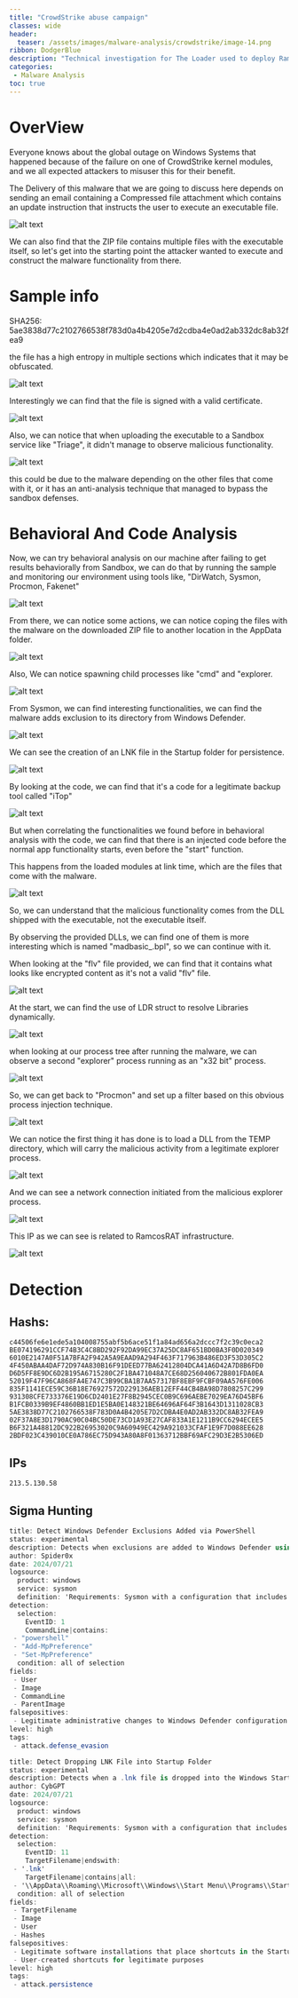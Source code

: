 ```yaml
---
title: "CrowdStrike abuse campaign"
classes: wide
header:
  teaser: /assets/images/malware-analysis/crowdstrike/image-14.png
ribbon: DodgerBlue
description: "Technical investigation for The Loader used to deploy RamcosRat during a CrowdStrike abuse campaign..."
categories:
 - Malware Analysis
toc: true
---
```


# OverView

Everyone knows about the global outage on Windows Systems that happened because of the failure on one of CrowdStrike kernel modules, and we all expected attackers to misuser this for their benefit.

The Delivery of this malware that we are going to discuss here depends on sending an email containing a Compressed file attachment which contains an update instruction that instructs the user to execute an executable file.

![alt text](/assets/images/malware-analysis/crowdstrike/image-1.png)

We can also find that the ZIP file contains multiple files with the executable itself, so let's get into the starting point the attacker wanted to execute and construct the malware functionality from there.

# Sample info

SHA256: 5ae3838d77c2102766538f783d0a4b4205e7d2cdba4e0ad2ab332dc8ab32fea9

the file has a high entropy in multiple sections which indicates that it may be obfuscated.

![alt text](/assets/images/malware-analysis/crowdstrike/image.png)

Interestingly we can find that the file is signed with a valid certificate.

![alt text](/assets/images/malware-analysis/crowdstrike/image-2.png)

Also, we can notice that when uploading the executable to a Sandbox service like "Triage", it didn't manage to observe malicious functionality.

![alt text](/assets/images/malware-analysis/crowdstrike/image-3.png)

this could be due to the malware depending on the other files that come with it, or it has an anti-analysis technique that managed to bypass the sandbox defenses.


# Behavioral And Code Analysis
Now, we can try behavioral analysis on our machine after failing to get results behaviorally from Sandbox, we can do that by running the sample and monitoring our environment using tools like, "DirWatch, Sysmon, Procmon, Fakenet"

![alt text](/assets/images/malware-analysis/crowdstrike/image-4.png)

From there, we can notice some actions, we can notice coping the files with the malware on the downloaded ZIP file to another location in the AppData folder.

![alt text](/assets/images/malware-analysis/crowdstrike/image-5.png)

Also, We can notice spawning child processes like "cmd" and "explorer.

![alt text](/assets/images/malware-analysis/crowdstrike/image-6.png)

From Sysmon, we can find interesting functionalities, we can find the malware adds exclusion to its directory from Windows Defender.

![alt text](/assets/images/malware-analysis/crowdstrike/image-7.png)

We can see the creation of an LNK file in the Startup folder for persistence.

![alt text](/assets/images/malware-analysis/crowdstrike/image-8.png)


By looking at the code, we can find that it's a code for a legitimate backup tool called "iTop"

![alt text](/assets/images/malware-analysis/crowdstrike/image-9.png)

But when correlating the functionalities we found before in behavioral analysis with the code, we can find that there is an injected code before the normal app functionality starts, even before the "start" function.

This happens from the loaded modules at link time, which are the files that come with the malware.

![alt text](/assets/images/malware-analysis/crowdstrike/image-10.png)

So, we can understand that the malicious functionality comes from the DLL shipped with the executable, not the executable itself.

By observing the provided DLLs, we can find one of them is more interesting which is named "madbasic_.bpl", so we can continue with it.

When looking at the "flv" file provided, we can find that it contains what looks like encrypted content as it's not a valid "flv" file.

![alt text](/assets/images/malware-analysis/crowdstrike/image-12.png)

At the start, we can find the use of LDR struct to resolve Libraries dynamically.

![alt text](/assets/images/malware-analysis/crowdstrike/image-11.png)

when looking at our process tree after running the malware, we can observe a second "explorer" process running as an "x32 bit" process.

![alt text](/assets/images/malware-analysis/crowdstrike/image-14.png)

So, we can get back to "Procmon" and set up a filter based on this obvious process injection technique.

![alt text](/assets/images/malware-analysis/crowdstrike/image-15.png)

We can notice the first thing it has done is to load a DLL from the TEMP directory, which will carry the malicious activity from a legitimate explorer process.

![alt text](/assets/images/malware-analysis/crowdstrike/image-16.png)

And we can see a network connection initiated from the malicious explorer process.

![alt text](/assets/images/malware-analysis/crowdstrike/image-17.png)

This IP as we can see is related to RamcosRAT infrastructure.

![alt text](/assets/images/malware-analysis/crowdstrike/image-18.png)

# Detection

## Hashs:

```
c44506fe6e1ede5a104008755abf5b6ace51f1a84ad656a2dccc7f2c39c0eca2
BE074196291CCF74B3C4C8BD292F92DA99EC37A25DC8AF651BD0BA3F0D020349
6010E2147A0F51A7BFA2F942A5A9EAAD9A294F463F717963B486ED3F53D305C2
4F450ABAA4DAF72D974A830B16F91DEED77BA62412804DCA41A6D42A7D8B6FD0
D6D5FF8E9DC6D2B195A6715280C2F1BA471048A7CE68D256040672B801FDA0EA
52019F47F96CA868FA4E747C3B99CBA1B7AA57317BF8EBF9FCBF09AA576FE006
835F1141ECE59C36B18E76927572D229136AEB12EFF44CB4BA98D7808257C299
931308CFE733376E19D6CD2401E27F8B2945CEC0B9C696AEBE7029EA76D45BF6
B1FCB0339B9EF4860BB1ED1E5BA0E148321BE64696AF64F3B1643D1311028CB3
5AE3838D77C2102766538F783D0A4B4205E7D2CDBA4E0AD2AB332DC8AB32FEA9
02F37A8E3D1790AC90C04BC50DE73CD1A93E27CAF833A1E1211B9CC6294ECEE5
B6F321A48812DC922B26953020C9A60949EC429A921033CFAF1E9F7D088EE628
2BDF023C439010CE0A786EC75D943A80A8F01363712BBF69AFC29D3E2B5306ED
```

## IPs

```
213.5.130.58
```

## Sigma Hunting

```cs
title: Detect Windows Defender Exclusions Added via PowerShell
status: experimental
description: Detects when exclusions are added to Windows Defender using PowerShell.
author: Spider0x
date: 2024/07/21
logsource:
  product: windows
  service: sysmon
  definition: 'Requirements: Sysmon with a configuration that includes event ID 1 (process creation)'
detection:
  selection:
    EventID: 1
    CommandLine|contains:
 - "powershell"
 - "Add-MpPreference"
 - "Set-MpPreference"
  condition: all of selection
fields:
 - User
 - Image
 - CommandLine
 - ParentImage
falsepositives:
 - Legitimate administrative changes to Windows Defender configuration
level: high
tags:
 - attack.defense_evasion
```


```cs
title: Detect Dropping LNK File into Startup Folder
status: experimental
description: Detects when a .lnk file is dropped into the Windows Startup folder, a common persistence technique.
author: CybGPT
date: 2024/07/21
logsource:
  product: windows
  service: sysmon
  definition: 'Requirements: Sysmon with a configuration that includes event ID 11 (file creation)'
detection:
  selection:
    EventID: 11
    TargetFilename|endswith: 
 - '.lnk'
    TargetFilename|contains|all: 
 - '\\AppData\\Roaming\\Microsoft\\Windows\\Start Menu\\Programs\\Startup\\'
  condition: all of selection
fields:
 - TargetFilename
 - Image
 - User
 - Hashes
falsepositives:
 - Legitimate software installations that place shortcuts in the Startup folder
 - User-created shortcuts for legitimate purposes
level: high
tags:
 - attack.persistence
```
